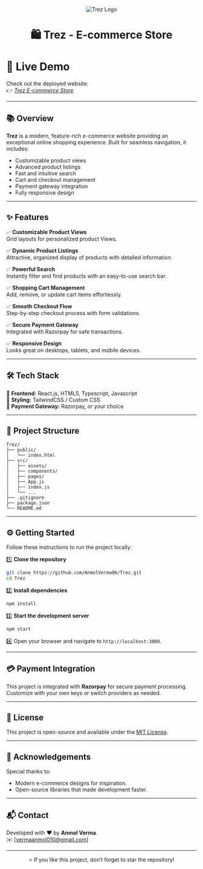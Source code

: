 
<p align="center">
  <img src="https://img.shields.io/badge/Trez-Ecommerce-blueviolet?style=for-the-badge&logo=react" alt="Trez Logo">
</p>

<h1 align="center">🛍️ Trez - E-commerce Store</h1>

# 🚀 Live Demo

Check out the deployed website:  
👉 *[Trez E-commerce Store](https://trez-ecommerce.vercel.app/)*

---

## 📚 Overview

**Trez** is a modern, feature-rich e-commerce website providing an exceptional online shopping experience. Built for seamless navigation, it includes:
- Customizable product views 
- Advanced product listings
- Fast and intuitive search
- Cart and checkout management
- Payment gateway integration
- Fully responsive design

---

## ✨ Features

✅ **Customizable Product Views**  
Grid layouts for personalized product Views.

✅ **Dynamic Product Listings**  
Attractive, organized display of products with detailed information.

✅ **Powerful Search**  
Instantly filter and find products with an easy-to-use search bar.

✅ **Shopping Cart Management**  
Add, remove, or update cart items effortlessly.

✅ **Smooth Checkout Flow**  
Step-by-step checkout process with form validations.

✅ **Secure Payment Gateway**  
Integrated with Razorpay for safe transactions.

✅ **Responsive Design**  
Looks great on desktops, tablets, and mobile devices.

---

## 🛠️ Tech Stack

🔹 **Frontend:** React.js, HTML5, Typescript, Javascript   
🔹 **Styling:** TailwindCSS / Custom CSS  
🔹 **Payment Gateway:** Razorpay, or your choice  

---

## 📂 Project Structure

```
Trez/
├── public/
│   └── index.html
├── src/
│   ├── assets/
│   ├── components/
│   ├── pages/
│   ├── App.js
│   ├── index.js
│   └── ...
├── .gitignore
├── package.json
└── README.md
```

---

## ⚙️ Getting Started

Follow these instructions to run the project locally:

1️⃣ **Clone the repository**
```bash
git clone https://github.com/AnmolVerma06/Trez.git
cd Trez
```

2️⃣ **Install dependencies**
```bash
npm install
```

3️⃣ **Start the development server**
```bash
npm start
```

4️⃣ Open your browser and navigate to `http://localhost:3000`.

---

## 💳 Payment Integration

This project is integrated with **Razorpay** for secure payment processing. Customize with your own keys or switch providers as needed.

---

## 📜 License

This project is open-source and available under the [MIT License](LICENSE).

---

## 🙌 Acknowledgements

Special thanks to:
- Modern e-commerce designs for inspiration.
- Open-source libraries that made development faster.

---

## 📬 Contact

Developed with ❤️ by **Anmol Verma**.  
✉️ [vermaanmol010@gmail.com]  

---

<p align="center">
  ⭐️ If you like this project, don’t forget to star the repository!
</p>
